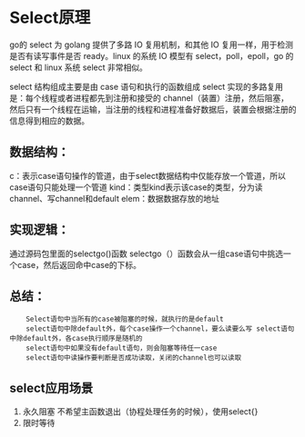 # Select原理
go的 select 为 golang 提供了多路 IO 复用机制，和其他 IO 复用一样，用于检测是否有读写事件是否 ready。linux 的系统 IO 模型有 select，poll，epoll，go 的 select 和 linux 系统 select 非常相似。

select 结构组成主要是由 case 语句和执行的函数组成 select 实现的多路复用是：每个线程或者进程都先到注册和接受的 channel（装置）注册，然后阻塞，然后只有一个线程在运输，当注册的线程和进程准备好数据后，装置会根据注册的信息得到相应的数据。

## 数据结构：
c：表示case语句操作的管道，由于select数据结构中仅能存放一个管道，所以case语句只能处理一个管道
kind：类型kind表示该case的类型，分为读channel、写channel和default
elem：数据数据存放的地址

## 实现逻辑：

通过源码包里面的selectgo()函数 
selectgo（）函数会从一组case语句中挑选一个case，然后返回命中case的下标。

## 总结：
		Select语句中当所有的case被阻塞的时候，就执行的是default
		select语句中除default外，每个case操作一个channel，要么读要么写 select语句中除default外，各case执行顺序是随机的 
		select语句中如果没有default语句，则会阻塞等待任一case 
		select语句中读操作要判断是否成功读取，关闭的channel也可以读取

## select应用场景
1. 永久阻塞
   不希望主函数退出（协程处理任务的时候），使用select{}
2. 限时等待